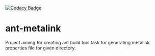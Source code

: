 [![Codacy Badge](https://api.codacy.com/project/badge/Grade/004fe5886de044ffb1ba81ed1beb3bee)](https://www.codacy.com/manual/Kryszak/ant-metalink?utm_source=github.com&amp;utm_medium=referral&amp;utm_content=Kryszak/ant-metalink&amp;utm_campaign=Badge_Grade)

# ant-metalink

Project aiming for creating ant build tool task for generating metalink properties file for given directory.
